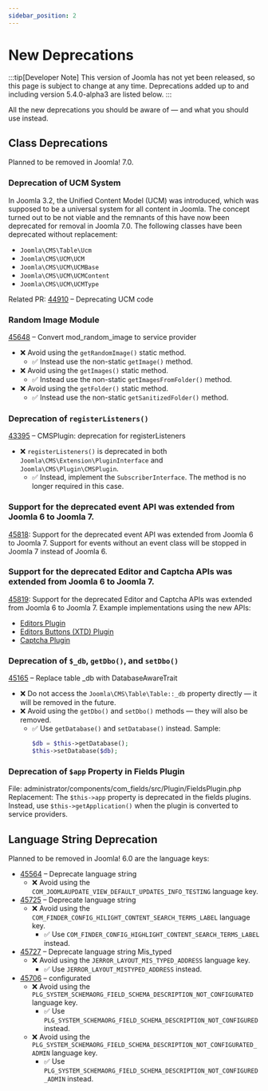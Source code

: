 ```yaml
---
sidebar_position: 2
---
```


New Deprecations
================

:::tip[Developer Note]
  This version of Joomla has not yet been released, so this page is subject to change at any time.
  Deprecations added up to and including version 5.4.0-alpha3 are listed below.
:::

All the new deprecations you should be aware of — and what you should use instead.

## Class Deprecations

Planned to be removed in Joomla! 7.0.

### Deprecation of UCM System

In Joomla 3.2, the Unified Content Model (UCM) was introduced, which was supposed to be a universal system for all content in Joomla. The concept turned out to be not viable and the remnants of this have now been deprecated for removal in Joomla 7.0. The following classes have been deprecated without replacement:

- `Joomla\CMS\Table\Ucm`
- `Joomla\CMS\UCM\UCM`
- `Joomla\CMS\UCM\UCMBase`
- `Joomla\CMS\UCM\UCMContent`
- `Joomla\CMS\UCM\UCMType`

Related PR: [44910](https://github.com/joomla/joomla-cms/pull/44910) – Deprecating UCM code

### Random Image Module

[45648](https://github.com/joomla/joomla-cms/pull/45648) – Convert mod_random_image to service provider

- ❌ Avoid using the `getRandomImage()` static method.
  - ✅ Instead use the non-static `getImage()` method.
- ❌ Avoid using the `getImages()` static method.
  - ✅ Instead use the non-static `getImagesFromFolder()` method.
- ❌ Avoid using the `getFolder()` static method.
  - ✅ Instead use the non-static `getSanitizedFolder()` method.

### Deprecation of `registerListeners()`
[43395](https://github.com/joomla/joomla-cms/pull/43395) – CMSPlugin: deprecation for registerListeners

- ❌ `registerListeners()` is deprecated in both `Joomla\CMS\Extension\PluginInterface` and `Joomla\CMS\Plugin\CMSPlugin`.
  - ✅ Instead, implement the `SubscriberInterface`. The method is no longer required in this case.

### Support for the deprecated event API was extended from Joomla 6 to Joomla 7.

[45818](https://github.com/joomla/joomla-cms/pull/45818): Support for the deprecated event API was extended from Joomla 6 to Joomla 7.
Support for events without an event class will be stopped in Joomla 7 instead of Joomla 6.

### Support for the deprecated Editor and Captcha APIs was extended from Joomla 6 to Joomla 7.
[45819](https://github.com/joomla/joomla-cms/pull/45819): Support for the deprecated Editor and Captcha APIs was extended from Joomla 6 to Joomla 7.
Example implementations using the new APIs:
 - [Editors Plugin](/docs/building-extensions/plugins/plugin-examples/editors-plugin/)
 - [Editors Buttons (XTD) Plugin](/docs/building-extensions/plugins/plugin-examples/editors-xtd-plugin/)
 - [Captcha Plugin](/docs/building-extensions/plugins/plugin-examples/captcha-plugin/)
### Deprecation of `$_db`, `getDbo()`, and `setDbo()`
[45165](https://github.com/joomla/joomla-cms/pull/45165) – Replace table _db with DatabaseAwareTrait

- ❌ Do not access the `Joomla\CMS\Table\Table::_db` property directly — it will be removed in the future.
- ❌ Avoid using the `getDbo()` and `setDbo()` methods — they will also be removed.
  - ✅ Use `getDatabase()` and `setDatabase()` instead.
  Sample:
    ```php
    $db = $this->getDatabase();
    $this->setDatabase($db);
    ```

### Deprecation of `$app` Property in Fields Plugin

File: administrator/components/com_fields/src/Plugin/FieldsPlugin.php
Replacement: The `$this->app` property is deprecated in the fields plugins. Instead, use `$this->getApplication()` when the plugin is converted to service providers.

## Language String Deprecation

Planned to be removed in Joomla! 6.0 are the language keys:
* [45564](https://github.com/joomla/joomla-cms/pull/45564) – Deprecate language string
  * ❌ Avoid using the `COM_JOOMLAUPDATE_VIEW_DEFAULT_UPDATES_INFO_TESTING` language key.
* [45725](https://github.com/joomla/joomla-cms/pull/45725) – Deprecate language string
  * ❌ Avoid using the `COM_FINDER_CONFIG_HILIGHT_CONTENT_SEARCH_TERMS_LABEL` language key.
    * ✅ Use `COM_FINDER_CONFIG_HIGHLIGHT_CONTENT_SEARCH_TERMS_LABEL` instead.
* [45727](https://github.com/joomla/joomla-cms/pull/45727) – Deprecate language string Mis_typed
  * ❌ Avoid using the `JERROR_LAYOUT_MIS_TYPED_ADDRESS` language key.
    * ✅ Use `JERROR_LAYOUT_MISTYPED_ADDRESS` instead.
* [45706](https://github.com/joomla/joomla-cms/pull/45706) – configurated
  * ❌ Avoid using the `PLG_SYSTEM_SCHEMAORG_FIELD_SCHEMA_DESCRIPTION_NOT_CONFIGURATED` language key.
    * ✅ Use `PLG_SYSTEM_SCHEMAORG_FIELD_SCHEMA_DESCRIPTION_NOT_CONFIGURED` instead.
  * ❌ Avoid using the `PLG_SYSTEM_SCHEMAORG_FIELD_SCHEMA_DESCRIPTION_NOT_CONFIGURATED_ADMIN` language key.
    * ✅ Use `PLG_SYSTEM_SCHEMAORG_FIELD_SCHEMA_DESCRIPTION_NOT_CONFIGURED_ADMIN` instead.
